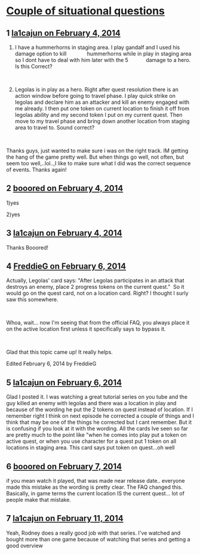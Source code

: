 # [Couple of situational questions](https://community.fantasyflightgames.com/topic/98460-couple-of-situational-questions/)

## 1 [la1cajun on February 4, 2014](https://community.fantasyflightgames.com/topic/98460-couple-of-situational-questions/?do=findComment&comment=973540)

1) I have a hummerhorns in staging area. I play gandalf and I used his damage option to kill              hummerhorns while in play in staging area so I dont have to deal with him later with the 5            damage to a hero. Is this Correct?

 

2) Legolas is in play as a hero. Right after quest resolution there is an action window before going to travel phase. I play quick strike on legolas and declare him as an attacker and kill an enemy engaged with me already. I then put one token on current location to finish it off from legolas ability and my second token I put on my current quest. Then move to my travel phase and bring down another location from staging area to travel to. Sound correct?

 

Thanks guys, just wanted to make sure i was on the right track. IM getting the hang of the game pretty well. But when things go well, not often, but seem too well,..lol..,I like to make sure what I did was the correct sequence of events. Thanks again!

## 2 [booored on February 4, 2014](https://community.fantasyflightgames.com/topic/98460-couple-of-situational-questions/?do=findComment&comment=973546)

1)yes

2)yes

## 3 [la1cajun on February 4, 2014](https://community.fantasyflightgames.com/topic/98460-couple-of-situational-questions/?do=findComment&comment=973597)

Thanks Booored!

## 4 [FreddieG on February 6, 2014](https://community.fantasyflightgames.com/topic/98460-couple-of-situational-questions/?do=findComment&comment=975146)

Actually, Legolas' card says: "After Legolas participates in an attack that destroys an enemy, place 2 progress tokens on the current quest."  So it would go on the quest card, not on a location card. Right? I thought I surly saw this somewhere.

 

Whoa, wait... now I'm seeing that from the official FAQ, you always place it on the active location first unless it specifically says to bypass it. 

 

Glad that this topic came up! It really helps.

Edited February 6, 2014 by FreddieG

## 5 [la1cajun on February 6, 2014](https://community.fantasyflightgames.com/topic/98460-couple-of-situational-questions/?do=findComment&comment=975925)

Glad I posted it. I was watching a great tutorial series on you tube and the guy killed an enemy with legolas and there was a location in play and because of the wording he put the 2 tokens on quest instead of location. If I remember right I think on next episode he corrected a couple of things and I think that may be one of the things he corrected but I cant remember. But it is confusing if you look at it with the wording. All the cards Ive seen so far are pretty much to the point like "when he comes into play put a token on active quest, or when you use character for a quest put 1 token on all locations in staging area. This card says put token on quest...oh well

## 6 [booored on February 7, 2014](https://community.fantasyflightgames.com/topic/98460-couple-of-situational-questions/?do=findComment&comment=976293)

if you mean watch it played, that was made near release date.. everyone made this mistake as the wording is pretty clear. The FAQ changed this. Basically, in game terms the current location IS the current quest... lot of people make that mistake.

## 7 [la1cajun on February 11, 2014](https://community.fantasyflightgames.com/topic/98460-couple-of-situational-questions/?do=findComment&comment=981167)

Yeah, Rodney does a really good job with that series. I've watched and bought more than one game because of watching that series and getting a good overview

